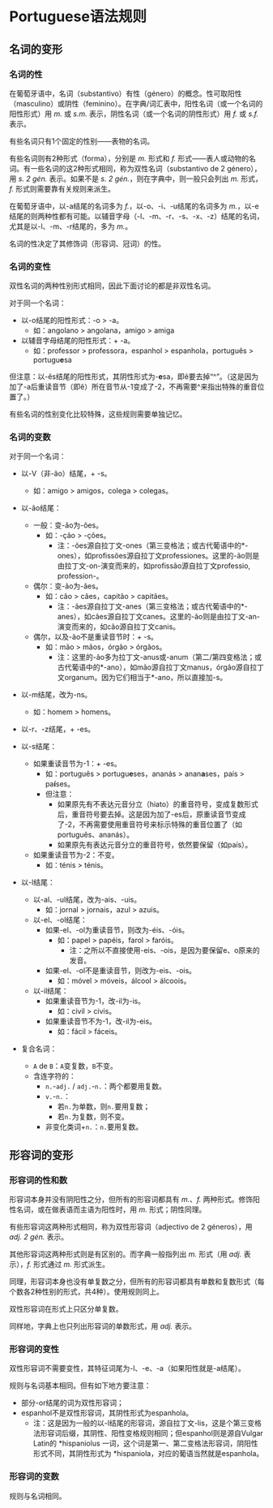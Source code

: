 # Portuguese语法规则

## 名词的变形

### 名词的性

在葡萄牙语中，名词（substantivo）有性（género）的概念。性可取阳性（masculino）或阴性（feminino）。在字典/词汇表中，阳性名词（或一个名词的阳性形式）用 *m.* 或 *s.m.* 表示，阴性名词（或一个名词的阴性形式）用 *f.* 或 *s.f.* 表示。

有些名词只有1个固定的性别——表物的名词。

有些名词则有2种形式（forma），分别是 *m.* 形式和 *f.* 形式——表人或动物的名词。有一些名词的这2种形式相同，称为双性名词（substantivo de 2 género），用 *s. 2 gén.* 表示。如果不是 *s. 2 gén.*，则在字典中，则一般只会列出 *m.* 形式，*f.* 形式则需要靠有关规则来派生。

在葡萄牙语中，以-a结尾的名词多为 *f.*，以-o、-i、-u结尾的名词多为 *m.*，以-e结尾的则两种性都有可能。以辅音字母（-l、-m、-r、-s、-x、-z）结尾的名词，尤其是以-l、-m、-r结尾的，多为 *m.*。

名词的性决定了其修饰词（形容词、冠词）的性。

### 名词的变性

双性名词的两种性别形式相同，因此下面讨论的都是非双性名词。

对于同一个名词：

- 以-o结尾的阳性形式：-o > -a。
	- 如：angolano > angolana，amigo > amiga
- 以辅音字母结尾的阳性形式：+ -a。
	- 如：professor > professora，espanhol > espanhola，português > portugu**e**sa

但注意：以-ês结尾的阳性形式，其阴性形式为-**e**sa，即ê要去掉“\^”。（这是因为加了-a后重读音节（即ê）所在音节从-1变成了-2，不再需要\^来指出特殊的重音位置了。）

有些名词的性别变化比较特殊，这些规则需要单独记忆。

### 名词的变数

对于同一个名词：

- 以-V（非-ão）结尾，+ -s。
	- 如：amigo > amigos，colega > colegas。

- 以-ão结尾：
	- 一般：变-ão为-ões。
		- 如：-ção > -ções。
			- 注：-ões源自拉丁文-ones（第三变格法；或古代葡语中的\*-ones），如profissões源自拉丁文professiones。这里的-ão则是由拉丁文-on-演变而来的，如profissão源自拉丁文professio, profession-。
	- 偶尔：变-ão为-ães。
		- 如：cão > cães，capitão > capitães。
			- 注：-ães源自拉丁文-anes（第三变格法；或古代葡语中的\*-anes），如cães源自拉丁文canes。这里的-ão则是由拉丁文-an-演变而来的，如cão源自拉丁文canis。
	- 偶尔，以及-ão不是重读音节时：+ -s。
		- 如：mão > mãos，órgão > órgãos。
			- 注：这里的-ão多为拉丁文-anus或-anum（第二/第四变格法；或古代葡语中的\*-ano），如mão源自拉丁文manus，órgão源自拉丁文organum。因为它们相当于\*-ano，所以直接加-s。

- 以-m结尾，改为-ns。
	- 如：homem > homens。 

- 以-r、-z结尾，+ -es。

- 以-s结尾：
	- 如果重读音节为-1：+ -es。
		- 如：português > portugu**e**ses，ananás > anan**a**ses，país > pa**í**ses。
		- 但注意：
			- 如果原先有不表达元音分立（hiato）的重音符号，变成复数形式后，重音符号要去掉。这是因为加了-es后，原重读音节变成了-2，不再需要使用重音符号来标示特殊的重音位置了（如português、ananás）。
			- 如果原先有表达元音分立的重音符号，依然要保留（如país）。
	- 如果重读音节为-2：不变。
		- 如：ténis > ténis。

- 以-l结尾：
	- 以-al、-ul结尾，改为-ais、-uis。
		- 如：jornal > jornais，azul > azuis。
	- 以-el、-ol结尾：
		- 如果-el、-ol为重读音节，则改为-éis、-óis。
			- 如：papel > papéis，farol > faróis。
				- 注：之所以不直接使用-eis、-ois，是因为要保留e、o原来的发音。
		- 如果-el、-ol不是重读音节，则改为-eis、-ois。
			- 如：móvel > móveis，álcool > álcoois。
	- 以-il结尾：
		- 如果重读音节为-1，改-il为-is。
			- 如：civil > civis。
		- 如果重读音节不为-1，改-il为-eis。
			- 如：fácil > fáceis。

- 复合名词：
	- `A` de `B`：`A`变复数，`B`不变。
	- 含连字符的：
		- `n.`-`adj.` / `adj.`-`n.`：两个都要用复数。
		- `v.`-`n.`：
			- 若`n.`为单数，则`n.`要用复数；
			- 若`n.`为复数，则不变。
		- 非变化类词+`n.`：`n.`要用复数。

## 形容词的变形

### 形容词的性和数

形容词本身并没有阴阳性之分，但所有的形容词都具有 *m.*、*f.* 两种形式。修饰阳性名词，或在做表语而主语为阳性时，用 *m.* 形式；阴性同理。

有些形容词这两种形式相同，称为双性形容词（adjectivo de 2 géneros），用 *adj. 2 gén.* 表示。

其他形容词这两种形式则是有区别的。而字典一般指列出 *m.* 形式（用 *adj.* 表示），*f.* 形式通过 *m.* 形式派生。

同理，形容词本身也没有单复数之分，但所有的形容词都具有单数和复数形式（每个数各2种性别的形式，共4种）。使用规则同上。

双性形容词在形式上只区分单复数。

同样地，字典上也只列出形容词的单数形式，用 *adj.* 表示。

### 形容词的变性

双性形容词不需要变性，其特征词尾为-l、-e、-a（如果阳性就是-a结尾）。

规则与名词基本相同。但有如下地方要注意：

- 部分-or结尾的词为双性形容词；
- espanhol不是双性形容词，其阴性形式为espanhola。
	- 注：这是因为一般的以-l结尾的形容词，源自拉丁文-lis，这是个第三变格法形容词后缀，其阴性、阳性变格规则相同；但espanhol则是源自Vulgar Latin的 \*hispaniolus 一词，这个词是第一、第二变格法形容词，阴阳性形式不同，其阴性形式为 \*hispaniola，对应的葡语当然就是espanhola。

### 形容词的变数

规则与名词相同。
